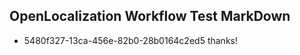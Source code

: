 ## OpenLocalization Workflow Test MarkDown
* 5480f327-13ca-456e-82b0-28b0164c2ed5 
thanks!<!--HONumber=Mar16_HO2-->
